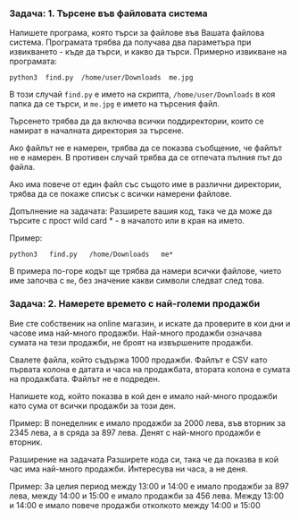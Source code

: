 ### Задача: 1. Търсене във файловата система

Напишете програма, която търси за файлове във Вашата файлова система. Програмата трябва да получава два параметъра при извикването - къде да търси, и какво да търси. Примерно извикване на програмата:
```
python3  find.py  /home/user/Downloads  me.jpg
```
В този случай ```find.py``` е името на скрипта, ```/home/user/Downloads``` в коя папка да се търси, и ```me.jpg``` е името на търсения файл.

Търсенето трябва да да включва всички поддиректории, които се намират в началната директория за търсене.

Ако файлът не е намерен, трябва да се показва съобщение, че файлът не е намерен. В противен случай трябва да се отпечата пълния път до файла.

Ако има повече от един файл със същото име в различни директории, трябва да се покаже списък с всички намерени файлове.

Допълнение на задачата: Разширете вашия код, така че да може да търсите с прост wild card * - в началото или в края на името.

Пример:
```
python3   find.py   /home/Downloads   me*
```
В примера по-горе кодът ще трябва да намери всички файлове, чието име започва с ```me```, без значение какви символи следват след това.

### Задача: 2. Намерете времето с най-големи продажби

Вие сте собственик на online магазин, и искате да проверите в кои дни и часове има най-много продажби. Най-много продажби означава сумата на тези продажби, не броят на извършените продажби.

Свалете файла, който съдържа 1000 продажби. Файлът е CSV като първата колона е датата и часа на продажбата, втората колона е сумата на продажбата. Файлът не е подреден.

Напишете код, който показва в кой ден е имало най-много продажби като сума от всички продажби за този ден.

Пример: В понеделник е имало продажби за 2000 лева, във вторник за 2345 лева, а в сряда за 897 лева. Денят с най-много продажби е вторник.

Разширение на задачата
Разширете кода си, така че да показва в кой час има най-много продажби. Интересува ни часа, а не деня.

Пример: За целия период между 13:00 и 14:00 е имало продажби за 897 лева, между 14:00 и 15:00 е имало продажби за 456 лева. Между 13:00 и 14:00 е имало повече продажби отколкото между 14:00 и 15:00
